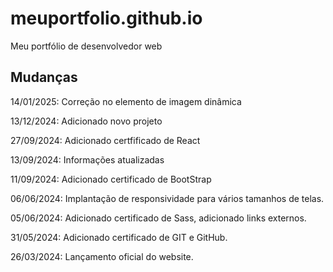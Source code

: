 # meuportfolio.github.io

Meu portfólio de desenvolvedor web

## Mudanças

14/01/2025: Correção no elemento de imagem dinâmica

13/12/2024: Adicionado novo projeto

27/09/2024: Adicionado certfificado de React

13/09/2024: Informações atualizadas

11/09/2024: Adicionado certificado de BootStrap

06/06/2024: Implantação de responsividade para vários tamanhos de telas.

05/06/2024: Adicionado certificado de Sass, adicionado links externos.

31/05/2024: Adicionado certificado de GIT e GitHub.

26/03/2024: Lançamento oficial do website.
